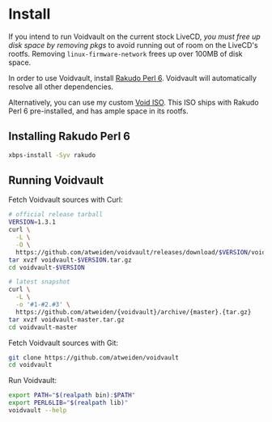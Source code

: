 Install
=======

If you intend to run Voidvault on the current stock LiveCD, *you must
free up disk space by removing pkgs* to avoid running out of room on the
LiveCD's rootfs. Removing `linux-firmware-network` frees up over 100MB
of disk space.

In order to use Voidvault, install [Rakudo Perl 6][rakudo]. Voidvault
will automatically resolve all other dependencies.

Alternatively, you can use my custom [Void ISO][voidiso]. This ISO ships
with Rakudo Perl 6 pre-installed, and has ample space in its rootfs.


Installing Rakudo Perl 6
------------------------

```sh
xbps-install -Syv rakudo
```


Running Voidvault
-----------------

Fetch Voidvault sources with Curl:

```sh
# official release tarball
VERSION=1.3.1
curl \
  -L \
  -O \
  https://github.com/atweiden/voidvault/releases/download/$VERSION/voidvault-$VERSION.tar.gz
tar xvzf voidvault-$VERSION.tar.gz
cd voidvault-$VERSION

# latest snapshot
curl \
  -L \
  -o '#1-#2.#3' \
  https://github.com/atweiden/{voidvault}/archive/{master}.{tar.gz}
tar xvzf voidvault-master.tar.gz
cd voidvault-master
```

Fetch Voidvault sources with Git:

```sh
git clone https://github.com/atweiden/voidvault
cd voidvault
```

Run Voidvault:

```sh
export PATH="$(realpath bin):$PATH"
export PERL6LIB="$(realpath lib)"
voidvault --help
```


[rakudo]: https://github.com/rakudo/rakudo
[voidiso]: https://github.com/atweiden/voidiso/releases
